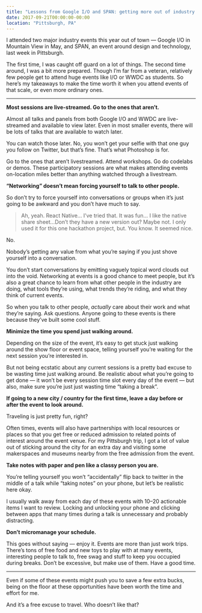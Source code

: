```yaml
---
title: "Lessons from Google I/O and SPAN: getting more out of industry events"
date: 2017-09-21T00:00:00-00:00
location: "Pittsburgh, PA"
---
```


I attended two major industry events this year out of town — Google I/O in Mountain View in May, and SPAN, an event around design and technology, last week in Pittsburgh.

The first time, I was caught off guard on a lot of things. The second time around, I was a bit more prepared. Though I’m far from a veteran, relatively few people get to attend huge events like I/O or WWDC as students. So here’s my takeaways to make the time worth it when you attend events of that scale, or even more ordinary ones.

---

**Most sessions are live-streamed. Go to the ones that aren’t.**

Almost all talks and panels from both Google I/O and WWDC are live-streamed and available to view later. Even in most smaller events, there will be lots of talks that are available to watch later.

You can watch those later. No, you won’t get your selfie with that one guy you follow on Twitter, but that’s fine. That’s what Photoshop is for.

Go to the ones that aren’t livestreamed. Attend workshops. Go do codelabs or demos. These participatory sessions are what makes attending events on-location miles better than anything watched through a livestream.

**“Networking” doesn’t mean forcing yourself to talk to other people.**

So don’t try to force yourself into conversations or groups when it’s just going to be awkward and you don’t have much to say.

>Ah, yeah. React Native… I’ve tried that. It was fun… I like the native share sheet…Don’t they have a new version out? Maybe not. I only used it for this one hackathon project, but. You know. It seemed nice.

No.

Nobody’s getting any value from what you’re saying if you just shove yourself into a conversation.

You don’t start conversations by emitting vaguely topical word clouds out into the void. Networking at events is a good chance to meet people, but it’s also a great chance to learn from what other people in the industry are doing, what tools they’re using, what trends they’re riding, and what they think of current events.

So when you talk to other people, _actually_ care about their work and what they’re saying. Ask questions. Anyone going to these events is there because they’ve built some cool stuff.

**Minimize the time you spend just walking around.**

Depending on the size of the event, it’s easy to get stuck just walking around the show floor or event space, telling yourself you’re waiting for the next session you’re interested in.

But not being ecstatic about any current sessions is a pretty bad excuse to be wasting time just walking around. Be realistic about what you’re going to get done — it won’t be every session time slot every day of the event — but also, make sure you’re just just wasting time “taking a break”.

**If going to a new city / country for the first time, leave a day before or after the event to look around.**

Traveling is just pretty fun, right?

Often times, events will also have partnerships with local resources or places so that you get free or reduced admission to related points of interest around the event venue. For my Pittsburgh trip, I got a lot of value out of sticking around the city for an extra day and visiting some makerspaces and museums nearby from the free admission from the event.

**Take notes with paper and pen like a classy person you are.**

You’re telling yourself you won’t “accidentally” flip back to twitter in the middle of a talk while “taking notes” on your phone, but let’s be realistic here okay.

I usually walk away from each day of these events with 10–20 actionable items I want to review. Locking and unlocking your phone and clicking between apps that many times during a talk is unnecessary and probably distracting.

**Don’t micromanage your schedule.**

This goes without saying — enjoy it. Events are more than just work trips. There’s tons of free food and new toys to play with at many events, interesting people to talk to, free swag and stuff to keep you occupied during breaks. Don’t be excessive, but make use of them. Have a good time.

---

Even if some of these events might push you to save a few extra bucks, being on the floor at these opportunities have been worth the time and effort for me.

And it’s a free excuse to travel. Who doesn’t like that?
